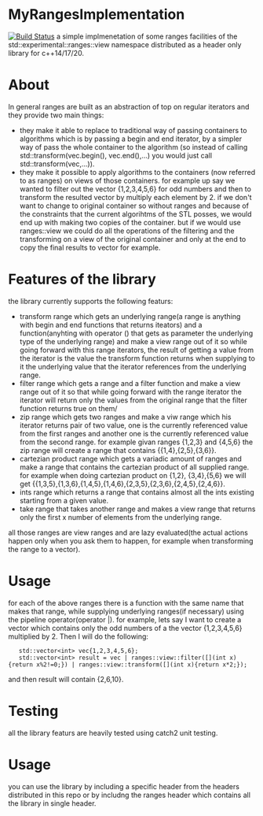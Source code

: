 # MyRangesImplementation
[![Build Status](https://travis-ci.org/{ORG-or-USERNAME}/{REPO-NAME}.png?branch=master)](https://travis-ci.org/{ORG-or-USERNAME}/{REPO-NAME})
a simple implmenetation of some ranges facilities of the std::experimental::ranges::view namespace distributed as a header only library for c++14/17/20.

# About
In general ranges are built as an abstraction of top on regular iterators and they provide two main things:
* they make it able to replace to traditional way of passing containers to algorithms which is by passing a begin and end iterator, by a simpler way of pass the whole container to the algorithm (so instead of calling std::transform(vec.begin(), vec.end(),...) you would just call std::transform(vec,...)).
* they make it possible to apply algorithms to the containers (now referred to as ranges) on views of those containers.                    for example up say we wanted to filter out the vector {1,2,3,4,5,6} for odd numbers and then to transform the resulted vector by multiply each element by 2. if we don't want to change to original container so without ranges and because of the constraints that the current algorihtms of the STL posses, we would end up with making two copies of the container. but if we would use ranges::view we could do all the operations of the filtering and the transforming on a view of the original container and only at the end to copy the final results to vector for example.

# Features of the library
the library currently supports the following featurs:
* transform range which gets an underlying range(a range is anything with begin and end functions that returns iteators) and a function(anyhting with operator () that gets as parameter the underlying type of the underlying range) and make a view range out of it so while going forward with this range iterators, the result of getting a value from the iterator is the value the transform function returns when supplying to it the underlying value that the iterator references from the underlying range.
* filter range which gets a range and a filter function and make a view range out of it so that while going forward with the range iterator the iterator will return only the values from the original range that the filter function returns true on them/
* zip range which gets two ranges and make a viw range which his iterator returns pair of two value, one is the currently referenced value from the first ranges and another one is the currently referenced value from the second range. for example givan ranges {1,2,3} and {4,5,6} the zip range will create a range that contains {{1,4},{2,5},{3,6}}.
* cartezian product range which gets a variadic amount of ranges and make a range that contains the cartezian product of all supplied range. for example when doing cartezian product on {1,2}, {3,4},{5,6} we will get {{1,3,5},{1,3,6},{1,4,5},{1,4,6},{2,3,5},{2,3,6},{2,4,5},{2,4,6}}.
* ints range which returns a range that contains almost all the ints existing starting from a given value.
* take range that takes another range and makes a view range that returns only the first x number of elements from the underlying range.

all those ranges are view ranges and are lazy evaluated(the actual actions happen only when you ask them to happen, for example when transforming the range to a vector).

# Usage
for each of the above ranges there is a function with the same name that makes that range, while supplying underlying ranges(if necessary) using the pipeline operator(operator |).
for example, lets say I want to create a vector which contains only the odd numbers of a the vector {1,2,3,4,5,6} multiplied by 2.
Then I will do the following:
``` 
   std::vector<int> vec{1,2,3,4,5,6};
   std::vector<int> result = vec | ranges::view::filter([](int x){return x%2!=0;}) | ranges::view::transform([](int x){return x*2;});
   ```
   and then result will contain {2,6,10}.
# Testing
all the library featurs are heavily tested using catch2 unit testing.
# Usage
you can use the library by including a specific header from the headers distributed in this repo or by includng the ranges header which contains all the library in single header.


